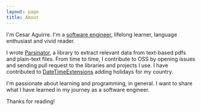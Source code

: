 ```yaml
---
layout: page
title: About
---
```


I'm Cesar Aguirre. I'm a [software engineer](https://github.com/canro91), lifelong learner, language enthusiast and vivid reader.

I wrote [Parsinator](https://github.com/canro91/Parsinator), a library to extract relevant data from text-based pdfs and plain-text files. From time to time, I contribute to OSS by opening issues and sending pull request to the libraries and projects I use. I have contributed to [DateTimeExtensions](https://github.com/joaomatossilva/DateTimeExtensions) adding holidays for my country.

I'm passionate about learning and programming, in general. I want to share what I have learned in my journey as a software engineer.

Thanks for reading!
